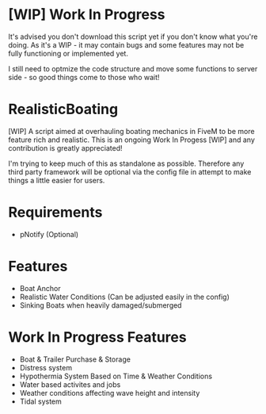 # [WIP] Work In Progress

It's advised you don't download this script yet if you don't know  what you're doing. As it's a WIP - it may contain bugs and some features may not be fully functioning or implemented yet.

I still need to optmize the code structure and move some functions to server side - so good things come to those who wait!


# RealisticBoating
[WIP] A script aimed at overhauling boating mechanics in FiveM to be more feature rich and realistic. This is an ongoing Work In Progess [WIP] and any contribution is greatly appreciated!

I'm trying to keep much of this as standalone as possible. Therefore any third party framework will be optional via the config file in attempt to make things a little easier for users.

# Requirements
- pNotify (Optional)


# Features

- Boat Anchor
- Realistic Water Conditions (Can be adjusted easily in the config)
- Sinking Boats when heavily damaged/submerged

# Work In Progress Features

- Boat & Trailer Purchase & Storage
- Distress system
- Hypothermia System Based on Time & Weather Conditions
- Water based activites and jobs
- Weather conditions affecting wave height and intensity
- Tidal system
